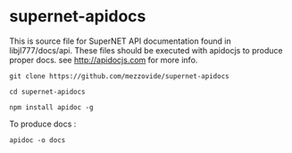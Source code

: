 # supernet-apidocs

This is source file for SuperNET API documentation found in libjl777/docs/api. These files should be executed with apidocjs to produce proper docs. see http://apidocjs.com for more info.

`git clone https://github.com/mezzovide/supernet-apidocs`

`cd supernet-apidocs`

`npm install apidoc -g`

To produce docs :

`apidoc -o docs`
